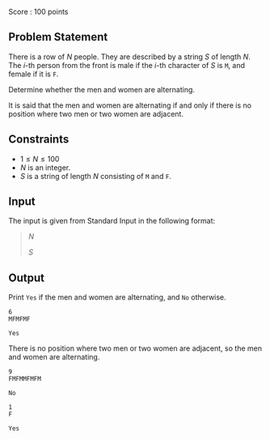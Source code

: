 Score : $100$ points

## Problem Statement

There is a row of $N$ people. They are described by a string $S$ of length $N$. The $i$-th person from the front is male if the $i$-th character of $S$ is `M`, and female if it is `F`.

Determine whether the men and women are alternating.

It is said that the men and women are alternating if and only if there is no position where two men or two women are adjacent.

## Constraints

- $1 \leq N \leq 100$
- $N$ is an integer.
- $S$ is a string of length $N$ consisting of `M` and `F`.

## Input

The input is given from Standard Input in the following format:

> $N$
> 
> $S$

## Output

Print `Yes` if the men and women are alternating, and `No` otherwise.

```input1
6
MFMFMF
```

```output1
Yes
```

There is no position where two men or two women are adjacent, so the men and women are alternating.

```input2
9
FMFMMFMFM
```

```output2
No
```

```input3
1
F
```

```output3
Yes
```